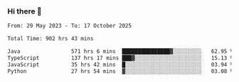 ### Hi there 👋

<!--START_SECTION:waka-->

```txt
From: 29 May 2023 - To: 17 October 2025

Total Time: 902 hrs 43 mins

Java                571 hrs 6 mins  ███████████████▓░░░░░░░░░   62.95 %
TypeScript          137 hrs 17 mins ███▓░░░░░░░░░░░░░░░░░░░░░   15.13 %
JavaScript          35 hrs 42 mins  █░░░░░░░░░░░░░░░░░░░░░░░░   03.94 %
Python              27 hrs 54 mins  ▓░░░░░░░░░░░░░░░░░░░░░░░░   03.08 %
```

<!--END_SECTION:waka-->
<!--
**the-beef-calculator/the-beef-calculator** is a ✨ _special_ ✨ repository because its `README.md` (this file) appears on your GitHub profile.

Here are some ideas to get you started:

- 🔭 I’m currently working on ...
- 🌱 I’m currently learning ...
- 👯 I’m looking to collaborate on ...
- 🤔 I’m looking for help with ...
- 💬 Ask me about ...
- 📫 How to reach me: ...
- 😄 Pronouns: ...
- ⚡ Fun fact: ...
-->
